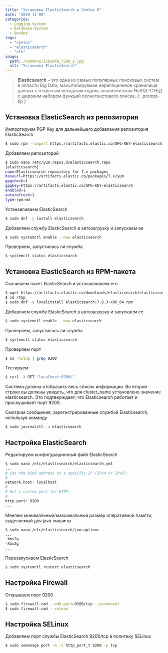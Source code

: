 ```yaml
---
title: "Установка ElasticSearch в Centos 8"
date: "2020-11-09"
categories: 
  - Logging-System
  - Database-System
  - DevOps
tags: 
  - "centos"
  - "elasticsearch"
  - "elk"
image:
  path: /commons/1382848_75d8_2.jpg
  alt: "Установка ElasticSearch"
---
```


> **Elasticsearch** – это одна из самых популярных поисковых систем в области Big Data, масштабируемое нереляционное хранилище данных с открытым исходным кодом, аналитическая NoSQL-СУБД с широким набором функций полнотекстового поиска.
{: .prompt-tip }

## Установка ElasticSearch из репозитория

Импортируем PGP Key для дальнейшего добавления репозитория ElasticSearch

```sh
$ sudo rpm --import https://artifacts.elastic.co/GPG-KEY-elasticsearch
```

Добавляем репозиторий

```sh
$ sudo nano /etc/yum.repos.d/elasticsearch.repo
[elasticsearch]
name=Elasticsearch repository for 7.x packages
baseurl=https://artifacts.elastic.co/packages/7.x/yum
gpgcheck=1
gpgkey=https://artifacts.elastic.co/GPG-KEY-elasticsearch
enabled=1
autorefresh=1
type=rpm-md
```

Устанавливаем ElasticSearch

```sh
$ sudo dnf -y install elasticsearch
```

Добавляем службу ElasticSearch в автозагрузку и запускаем ее

```sh
$ sudo systemctl enable --now elasticsearch
```

Проверяем, запустилась ли служба

```sh
$ systemctl status elasticsearch
```

## Установка ElasticSearch из RPM-пакета

Скачиваем пакет ElasticSearch и устанавливаем его

```sh
$ wget https://artifacts.elastic.co/downloads/elasticsearch/elasticsearch-7.9.3-x86_64.rpm -P /tmp
$ cd /tmp
$ sudo dnf -y localinstall elasticsearch-7.9.3-x86_64.rpm
```

Добавляем службу ElasticSearch в автозагрузку и запускаем ее

```sh
$ sudo systemctl enable --now elasticsearch
```

Проверяем, запустилась ли служба

```sh
$ systemctl status elasticsearch
```

Проверяем порт

```sh
$ ss -tulnp | grep 9200
```

Тестируем

```sh
$ curl -X GET "localhost:9200/"
```

Система должна отобразить весь список информации. Во второй строке вы должны увидеть, что для cluster\_name установлено значение elasticsearch. Это подтверждает, что Elasticsearch работает и прослушивает порт 9200.

Смотрим сообщения, зарегистрированные службой Elasticsearch, используя команду

```sh
$ sudo journalctl -u elasticsearch
```

## Настройка ElasticSearch

Редактируем конфигурационный файл ElasticSearch

```sh
$ sudo nano /etc/elasticsearch/elasticsearch.yml
...
# Set the bind address to a specific IP (IPv4 or IPv6):
#
network.host: localhost
#
# Set a custom port for HTTP:
#
http.port: 9200
...
```

Меняем минимальный/максимальный размер оперативной памяти, выделяемый для java-машины

```sh
$ sudo nano /etc/elasticsearch/jvm.options
...
-Xms2g
-Xmx2g
...
```

Перезапускаем ElasticSearch

```sh
$ sudo systemctl restart elasticsearch
```

## Настройка Firewall

Открываем порт 9200

```sh
$ sudo firewall-cmd --add-port=9200/tcp --permanent
$ sudo firewall-cmd --reload
```

## Настройка SELinux

Добавляем порт службы ElasticSearch 9200/tcp в политику SELinux

```sh
$ sudo semanage port -m -t http_port_t 9200 -p tcp
```
